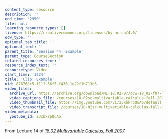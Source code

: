 ```yaml
---
content_type: resource
description: ''
end_time: '2950'
file: null
learning_resource_types: []
license: https://creativecommons.org/licenses/by-nc-sa/4.0/
ocw_type: ''
optional_tab_title: ''
optional_text: ''
parent_title: 'Session 44: Example'
parent_type: CourseSection
related_resources_text: ''
resource_index_text: ''
resourcetype: Video
start_time: '1224'
title: 'Clip: Example'
uid: 876768c5-f11f-56f5-f436-1e22f1b713d6
video_files:
  archive_url: https://archive.org/download/MIT18.02F07/ocw-18_02-f07-lec14_300k.mp4
  video_captions_file: /courses/18-02sc-multivariable-calculus-fall-2010/23xbkrpQuAo_captions.vtt
  video_thumbnail_file: https://img.youtube.com/vi/23xbkrpQuAo/default.jpg
  video_transcript_file: /courses/18-02sc-multivariable-calculus-fall-2010/23xbkrpQuAo_transcript.pdf
video_metadata:
  youtube_id: 23xbkrpQuAo
---
```


From Lecture 14 of [_18.02 Multivariable Calculus, Fall 2007_](/courses/18-02-multivariable-calculus-fall-2007/video_galleries/video-lectures)

